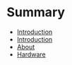 # Summary

* [Introduction](README.md)
* [Introduction](introduction.md)
* [About](about.md)
* [Hardware](hardware.md)

